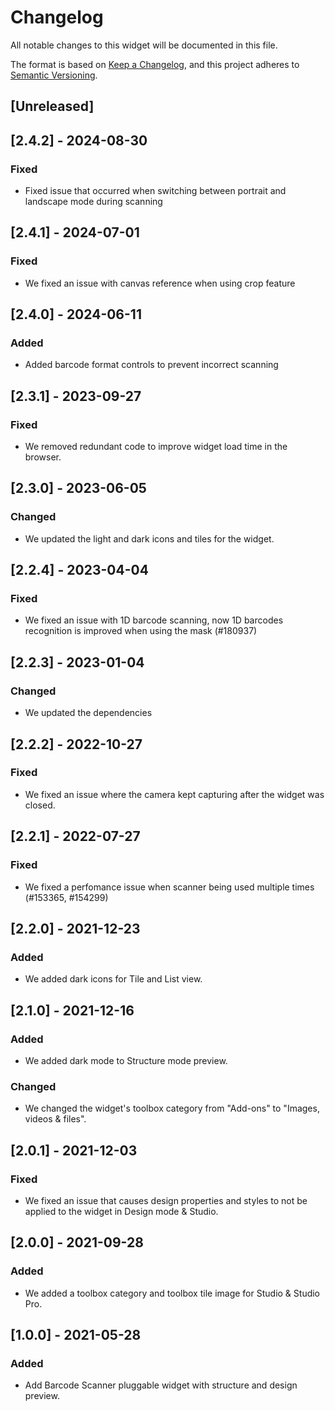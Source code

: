 # Changelog

All notable changes to this widget will be documented in this file.

The format is based on [Keep a Changelog](https://keepachangelog.com/en/1.0.0/), and this project adheres to [Semantic Versioning](https://semver.org/spec/v2.0.0.html).

## [Unreleased]

## [2.4.2] - 2024-08-30

### Fixed

- Fixed issue that occurred when switching between portrait and landscape mode during scanning

## [2.4.1] - 2024-07-01

### Fixed

- We fixed an issue with canvas reference when using crop feature

## [2.4.0] - 2024-06-11

### Added

- Added barcode format controls to prevent incorrect scanning

## [2.3.1] - 2023-09-27

### Fixed

- We removed redundant code to improve widget load time in the browser.

## [2.3.0] - 2023-06-05

### Changed

- We updated the light and dark icons and tiles for the widget.

## [2.2.4] - 2023-04-04

### Fixed

- We fixed an issue with 1D barcode scanning, now 1D barcodes recognition is improved when using the mask (#180937)

## [2.2.3] - 2023-01-04

### Changed

- We updated the dependencies

## [2.2.2] - 2022-10-27

### Fixed

- We fixed an issue where the camera kept capturing after the widget was closed.

## [2.2.1] - 2022-07-27

### Fixed

- We fixed a perfomance issue when scanner being used multiple times (#153365, #154299)

## [2.2.0] - 2021-12-23

### Added

- We added dark icons for Tile and List view.

## [2.1.0] - 2021-12-16

### Added

- We added dark mode to Structure mode preview.

### Changed

- We changed the widget's toolbox category from "Add-ons" to "Images, videos & files".

## [2.0.1] - 2021-12-03

### Fixed

- We fixed an issue that causes design properties and styles to not be applied to the widget in Design mode & Studio.

## [2.0.0] - 2021-09-28

### Added

- We added a toolbox category and toolbox tile image for Studio & Studio Pro.

## [1.0.0] - 2021-05-28

### Added

- Add Barcode Scanner pluggable widget with structure and design preview.
